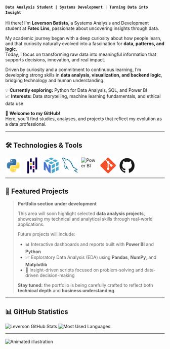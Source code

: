 **`Data Analysis Student | Systems Development | Turning Data into Insight`**  
<br>
Hi there! I'm **Leverson Batista**, a Systems Analysis and Development student at **Fatec Lins**, passionate about uncovering insights through data.  

My academic journey began with a deep curiosity about how people learn, and that curiosity naturally evolved into a fascination for **data, patterns, and logic**.  
Today, I focus on transforming raw data into meaningful information that supports decisions, innovation, and real impact.  

Driven by curiosity and a commitment to continuous learning, I’m developing strong skills in **data analysis, visualization, and backend logic**, bridging technology and human understanding.  

💡 **Currently exploring:** Python for Data Analysis, SQL, and Power BI  
📈 **Interests:** Data storytelling, machine learning fundamentals, and ethical data use  

📌 **Welcome to my GitHub!**  
Here, you’ll find studies, analyses, and projects that reflect my evolution as a data professional.

---

## 🛠️ Technologies & Tools  

<div style="display: flex; flex-wrap: wrap; gap: 10px;">
  <img src="https://raw.githubusercontent.com/devicons/devicon/master/icons/python/python-original.svg" alt="Python" width="50">
  <img src="https://raw.githubusercontent.com/devicons/devicon/master/icons/pandas/pandas-original.svg" alt="Pandas" width="50">
  <img src="https://raw.githubusercontent.com/devicons/devicon/master/icons/numpy/numpy-original.svg" alt="NumPy" width="50">
  <img src="https://raw.githubusercontent.com/devicons/devicon/master/icons/mysql/mysql-original.svg" alt="MySQL" width="50">
  <img src="https://upload.wikimedia.org/wikipedia/commons/c/cf/New_Power_BI_Logo.svg" alt="Power BI" width="50">
  <img src="https://raw.githubusercontent.com/devicons/devicon/master/icons/git/git-original.svg" alt="Git" width="50">
  <img src="https://raw.githubusercontent.com/devicons/devicon/master/icons/github/github-original.svg" alt="GitHub" width="50">
</div>

---

## 🚀 Featured Projects  

> **Portfolio section under development**  
>  
> This area will soon highlight selected **data analysis projects**, showcasing my technical and analytical skills through real-world applications.  
>  
> Future projects will include:  
> - 📊 Interactive dashboards and reports built with **Power BI** and **Python**  
> - 📈 Exploratory Data Analysis (EDA) using **Pandas**, **NumPy**, and **Matplotlib**  
> - 🧠 Insight-driven scripts focused on problem-solving and data-driven decision-making  
>  
> **Stay tuned:** the portfolio is being carefully crafted to reflect both **technical depth** and **business understanding**.

---

## 📊 GitHub Statistics  

<div align="left">  
  <img width="49%" height="195px" src="https://github-readme-stats.vercel.app/api?username=levbatista&show_icons=true&count_private=true&hide_border=true&title_color=00bfbf&icon_color=00bfbf&text_color=c9d1d9&bg_color=0d1117" alt="Leverson GitHub Stats">
  <img width="49%" height="195px" src="https://github-readme-stats.vercel.app/api/top-langs/?username=levbatista&layout=compact&hide_border=true&title_color=00bfbf&text_color=c9d1d9&bg_color=0d1117" alt="Most Used Languages">
</div>

---

<!-- Optional aesthetic GIF -->
<p align="left">
  <img align="center" src="https://github.com/VariableBee/VariableBee/assets/77739311/4e9f41af-6b57-49a7-b15a-74322e96b4d7" alt="Animated illustration">
</p>
